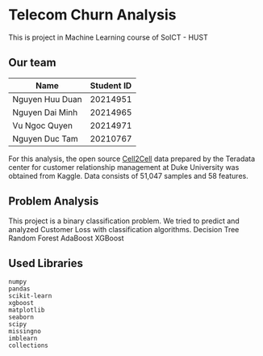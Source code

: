 # Telecom Churn Analysis

This is project in Machine Learning course of SoICT - HUST

## Our team
| Name            | Student ID | 
|-----------------|------------|
| Nguyen Huu Duan | 20214951   | 
| Nguyen Dai Minh | 20214965   | 
| Vu Ngoc Quyen   | 20214971   | 
| Nguyen Duc Tam  | 20210767   | 

For this analysis, the open source [Cell2Cell](https://www.kaggle.com/jpacse/datasets-for-churn-telecom) data prepared by the Teradata center for customer relationship management at Duke University was obtained from Kaggle.
Data consists of 51,047 samples and 58 features.

## Problem Analysis
This project is a binary classification problem. We tried to predict and analyzed Customer Loss with classification algorithms.
    Decision Tree
    Random Forest
    AdaBoost
    XGBoost 


## Used Libraries 
    numpy 
    pandas 
    scikit-learn 
    xgboost
    matplotlib
    seaborn
    scipy
    missingno
    imblearn
    collections


